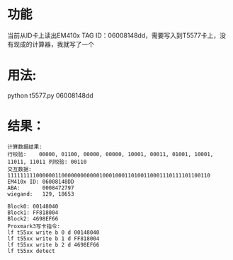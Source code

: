 # 功能
当前从ID卡上读出EM410x TAG ID：06008148dd，需要写入到T5577卡上，没有现成的计算器，我就写了一个

# 用法:
python t5577.py 06008148dd

# 结果：
```
计算数据结果:
行校验:    00000, 01100, 00000, 00000, 10001, 00011, 01001, 10001, 11011, 11011 列校验: 00110
交互数据:  1111111110000001100000000000010001000110100110001110111101100110
EM410x ID: 06008148DD
ABA:       0008472797
wiegand:   129, 18653

Block0: 00148040
Block1: FF818004
Block2: 4698EF66
Proxmark3写卡指令: 
lf t55xx write b 0 d 00148040
lf t55xx write b 1 d FF818004
lf t55xx write b 2 d 4698EF66
lf t55xx detect
```

